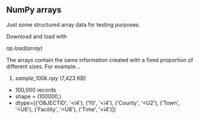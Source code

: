 ## **NumPy arrays**

Just some structured array data for testing purposes.

Download and load with

*np.load(array)*

The arrays contain the same information created with a fixed proportion of different sizes.  For example...

1. *sample_100k.npy* (7,423 KB)

* 100,000 records
* shape = (100000,) 
* dtype=[('OBJECTID', '<i4'), ('f0', '<i4'), ('County', '<U2'), ('Town', '<U6'), ('Facility', '<U8'), ('Time', '<i4')])

